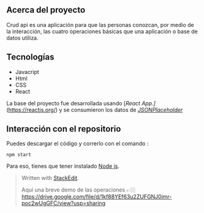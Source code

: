 ## Acerca del proyecto
Crud api es una aplicación para que las personas conozcan, por medio de la interacción, las cuatro operaciones básicas que una aplicación o base de datos utiliza. 


## Tecnologías

 - Javacript 
 - Html 
 - CSS
 - React
 
 La  base del proyecto fue desarrollada usando [*React App.]* (https://reactjs.org/) y se consumieron los datos de *[JSONPlaceholder](https://jsonplaceholder.typicode.com/)*



## Interacción con el repositorio
Puedes descargar el código y correrlo con el comando :

    npm start

Para eso, tienes que tener instalado [Node js](https://nodejs.org/en/).
> Written with [StackEdit](https://stackedit.io/).
>
>Aquí una breve demo de las operaciones 👉🏼
>https://drive.google.com/file/d/1kf88YEf63u2ZUFGNJ0imr-poc2wUgGFC/view?usp=sharing

